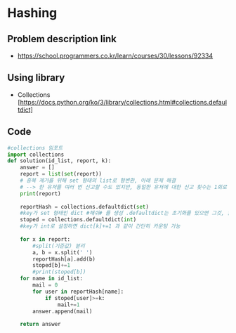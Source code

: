 # Hashing

## Problem description link
  - https://school.programmers.co.kr/learn/courses/30/lessons/92334

## Using library
  - Collections [https://docs.python.org/ko/3/library/collections.html#collections.defaultdict]

## Code
```python
#collections 임포트
import collections
def solution(id_list, report, k):
    answer = []
    report = list(set(report)) 
    # 중복 제거를 위해 set 형태의 list로 형변환, 아래 문제 해결
    # --> 한 유저를 여러 번 신고할 수도 있지만, 동일한 유저에 대한 신고 횟수는 1회로 처리됩니다.
    print(report)
    
    reportHash = collections.defaultdict(set) 
    #key가 set 형태인 dict #해쉬# 를 생성 .defaultdict는 초기화를 있으면 그것, 없으면 none으로 해줌. dict[k].add() 값 추가
    stoped = collections.defaultdict(int) 
    #key가 int로 설정하면 dict[k]+=1 과 같이 간단히 카운팅 가능
    
    for x in report:
        #split(기준값) 분리
        a, b = x.split(' ')
        reportHash[a].add(b)
        stoped[b]+=1
        #print(stoped[b])
    for name in id_list:
        mail = 0
        for user in reportHash[name]:
            if stoped[user]>=k:
                mail+=1
        answer.append(mail)
    
    return answer
```
